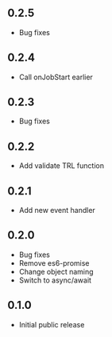 ## 0.2.5 ##

* Bug fixes

## 0.2.4 ##

* Call onJobStart earlier

## 0.2.3 ##

* Bug fixes

## 0.2.2 ##

* Add validate TRL function

## 0.2.1 ##

* Add new event handler

## 0.2.0 ##

* Bug fixes
* Remove es6-promise
* Change object naming
* Switch to async/await

## 0.1.0 ##

* Initial public release
